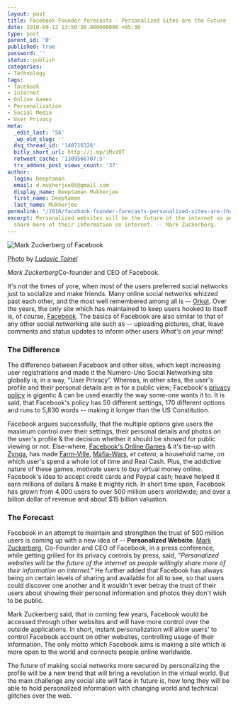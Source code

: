 ```yaml
---
layout: post
title: Facebook Founder forecasts - Personalized Sites are the Future
date: 2010-09-12 13:50:38.000000000 +05:30
type: post
parent_id: '0'
published: true
password: ''
status: publish
categories:
- Technology
tags:
- facebook
- internet
- Online Games
- Personalization
- Social Media
- User Privacy
meta:
  _edit_last: '56'
  _wp_old_slug: ''
  dsq_thread_id: '140716326'
  bitly_short_url: http://j.mp/iMvz8T
  retweet_cache: '1309566707:5'
  trx_addons_post_views_count: '37'
author:
  login: Deeptaman
  email: d.mukherjee05@gmail.com
  display_name: Deeptaman Mukherjee
  first_name: Deeptaman
  last_name: Mukherjee
permalink: "/2010/facebook-founder-forecasts-personalized-sites-are-the-future/"
excerpt: Personalized websites will be the future of the internet as people willingly
  share more of their information on internet. -- Mark Zuckerberg.
---
```

<div class="figure"><img src="/static/2010/09/mark-zuckerberg.jpg" alt="Mark Zuckerberg of Facebook" />
<p class="credit"><abbr class="type" title="Photograph">Photo</abbr> by <cite><a href="http://www.flickr.com/photos/prospere/2927931984/">Ludovic Toinel</a></cite></p>
<p class="caption"><em class="title">Mark Zuckerberg</em>Co-founder and CEO of Facebook.</p>
</div>

<p>It's not the times of yore, when most of the users preferred social networks just to socialize and make friends. Many online social networks whizzed past each other, and the most well remembered among all is -- <a href="http://www.orkut.com">Orkut</a>. Over the years, the only site which has maintained to keep users hooked to itself is, of course, <a href="http://www.facebook.com">Facebook</a>. The basics of Facebook are also similar to that of any other social networking site such as -- uploading pictures, chat, leave comments and status updates to inform other users <em>What's on your mind!</em></p>
<h3>The Difference</h3>
<p>The difference between Facebook and other sites, which kept increasing user registrations and made it the Numero-Uno Social Networking site globally is, in a way, "User Privacy&rdquo;. Whereas, in other sites, the user's profile and their personal details are in for a public view; Facebook's <a href="http://www.facebook.com/policy.php">privacy policy</a> is gigantic & can be used exactly the way some-one wants it to. It is said, that Facebook's policy has 50 different settings, 170 different options and runs to 5,830 words -- making it longer than the US Constitution.</p>
<p>Facebook argues successfully, that the multiple options give users the maximum control over their settings, their personal details and photos on the user's profile & the decision whether it should be showed for public viewing or not. Else-where, <a href="http://www.peiprofit.com/personal-ramblings/top-10-facebook-games-year">Facebook's Online Games</a> & it's tie-up with <a href="http://www.zynga.com/">Zynga</a>, has made <a href="http://www.facebook.com/FarmVille">Farm-Ville</a>, <a href="http://www.facebook.com/MafiaWars">Mafia-Wars</a>, <em>et cetera</em>, a household name, on which user's spend a whole lot of time and Real Cash. Plus, the addictive nature of these games, motivate users to buy virtual money online. Facebook's idea to accept credit cards and Paypal cash; heave helped it earn millions of dollars & make it mighty rich. In short time span, Facebook has grown from 4,000 users to over 500 million users worldwide; and over a billion dollar of revenue and about $15 billion valuation. </p>
<h3>The Forecast</h3>
<p>Facebook in an attempt to maintain and strengthen the trust of 500 million users is coming up with a new idea of -- <strong>Personalized Website</strong>. <a href="http://en.wikipedia.org/wiki/Mark_Zuckerberg">Mark Zuckerberg</a>, Co-Founder and CEO of Facebook, in a press conference, while getting grilled for its privacy controls by press, said, <em>"Personalized websites will be the future of the internet as people willingly share more of their information on internet."</em> He further added that Facebook has always being on certain levels of sharing and available for all to see, so that users could discover one another and it wouldn't ever betray the trust of their users about showing their personal information and photos they don't wish to be public. </p>
<p>Mark Zuckerberg said, that in coming few years, Facebook would be accessed through other websites and will have more control over the outside applications. In short, instant personalization will allow users' to control Facebook account on other websites, controlling usage of their information. The only motto which Facebook aims is making a site which is more open to the world and connects people online worldwide. </p>
<p>The future of making social networks more secured by personalizing the profile will be a new trend that will bring a revolution in the virtual world. But the main challenge any social site will face in future is, how long they will be able to hold personalized information with changing world and technical glitches over the web.</p>
